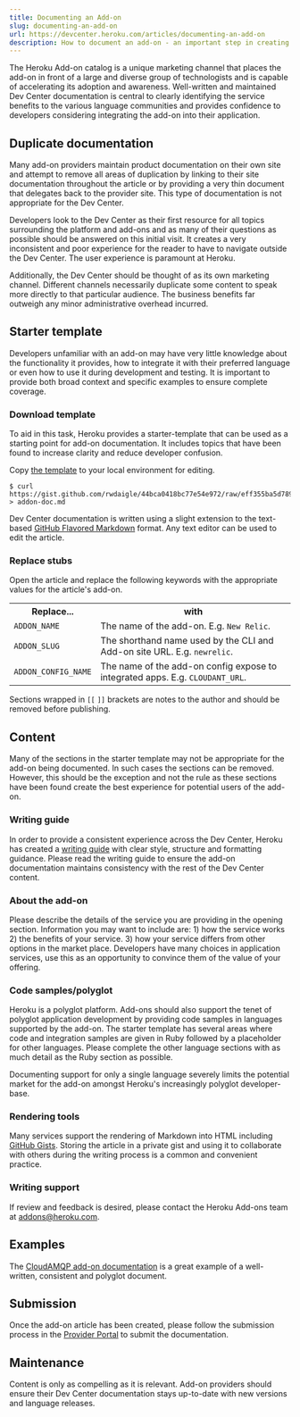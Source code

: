 ```yaml
---
title: Documenting an Add-on
slug: documenting-an-add-on
url: https://devcenter.heroku.com/articles/documenting-an-add-on
description: How to document an add-on - an important step in creating a new add-on service for the Heroku Add-on catalog.
---
```


The Heroku Add-on catalog is a unique marketing channel that places the add-on
in front of a large and diverse group of technologists and is capable of
accelerating its adoption and awareness. Well-written and maintained Dev
Center documentation is central to clearly identifying the service benefits to
the various language communities and provides confidence to developers
considering integrating the add-on into their application.

## Duplicate documentation

Many add-on providers maintain product documentation on their own site and
attempt to remove all areas of duplication by linking to their site
documentation throughout the article or by providing a very thin document that
delegates back to the provider site. This type of documentation is not
appropriate for the Dev Center.

Developers look to the Dev Center as their first resource for all topics
surrounding the platform and add-ons and as many of their questions as
possible should be answered on this initial visit. It creates a very
inconsistent and poor experience for the reader to have to navigate outside
the Dev Center. The user experience is paramount at Heroku.

Additionally, the Dev Center should be thought of as its own marketing
channel. Different channels necessarily duplicate some content to speak more
directly to that particular audience. The business benefits far outweigh any
minor administrative overhead incurred.

## Starter template

Developers unfamiliar with an add-on may have very little knowledge about the
functionality it provides, how to integrate it with their preferred language
or even how to use it during development and testing. It is important to
provide both broad context and specific examples to ensure complete coverage.

### Download template

To aid in this task, Heroku provides a starter-template that can be used as
a starting point for add-on documentation. It includes topics that have been
found to increase clarity and reduce developer confusion.

Copy [the template](https://gist.github.com/rwdaigle/44bca0418bc77e54e972/raw/eff355ba5d7892123f20307dcc5d2c0308e02576/README.md) to your local environment for editing.

    $ curl https://gist.github.com/rwdaigle/44bca0418bc77e54e972/raw/eff355ba5d7892123f20307dcc5d2c0308e02576/README.md > addon-doc.md

Dev Center documentation is written using a slight extension to the text-based [GitHub Flavored 
Markdown](http://daringfireball.net/projects/markdown/) format. Any text
editor can be used to edit the article.

### Replace stubs

Open the article and replace the following keywords with the appropriate
values for the article's add-on.

<table>
  <tr>
    <th>Replace...</th>
    <th>with</th>
  </tr>
  <tr>
    <td><code>ADDON_NAME</code></td>
    <td style="text-align: left">The name of the add-on. E.g. <code>New Relic</code>.</td>
  </tr>
  <tr>
    <td><code>ADDON_SLUG</code></td>
    <td style="text-align: left">The shorthand name used by the CLI and Add-on site URL. E.g. <code>newrelic</code>.</td>
  </tr>
  <tr>
    <td><code>ADDON_CONFIG_NAME</code></td>
    <td style="text-align: left">The name of the add-on config expose to integrated apps. E.g. <code>CLOUDANT_URL</code>.</td>
  </tr>
</table>

Sections wrapped in `[[` `]]` brackets are notes to the author and should be
removed before publishing.

## Content

Many of the sections in the starter template may not be appropriate for the
add-on being documented. In such cases the sections can be removed. However,
this should be the exception and not the rule as these sections have been
found create the best experience for potential users of the add-on.

### Writing guide

In order to provide a consistent experience across the Dev Center, Heroku has
created a [writing guide](http://devcenter.heroku.com/articles/writing) with
clear style, structure and formatting guidance. Please read the writing guide
to ensure the add-on documentation maintains consistency with the rest of the
Dev Center content.

### About the add-on

Please describe the details of the service you are providing in the opening
section. Information you may want to include are: 1) how the service works
2) the benefits of your service. 3) how your service differs from other
options in the market place. Developers have many choices in application
services, use this as an opportunity to convince them of the value of your
offering.

### Code samples/polyglot

Heroku is a polyglot platform. Add-ons should also support the tenet of
polyglot application development by providing code samples in languages
supported by the add-on. The starter template has several areas where code and
integration samples are given in Ruby followed by a placeholder for other
languages. Please complete the other language sections with as much detail as
the Ruby section as possible.

Documenting support for only a single language severely limits the potential
market for the add-on amongst Heroku's increasingly polyglot developer-base.

### Rendering tools

Many services support the rendering of Markdown into HTML including
[GitHub Gists](https://gist.github.com/). Storing the article in a private
gist and using it to collaborate with others during the writing process is
a common and convenient practice.

### Writing support

If review and feedback is desired, please contact the Heroku Add-ons team
at [addons@heroku.com](mailto:addons@heroku.com).

## Examples

The [CloudAMQP add-on documentation](https://devcenter.heroku.com/articles/cloudamqp)
is a great example of a well-written, consistent and polyglot document.

## Submission

Once the add-on article has been created, please follow the submission process
in the [Provider Portal](https://addons.heroku.com/provider/dashboard)
to submit the documentation.

## Maintenance

Content is only as compelling as it is relevant. Add-on providers should
ensure their Dev Center documentation stays up-to-date with new versions and
language releases.